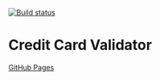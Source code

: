 [![Build status](https://ci.appveyor.com/api/projects/status/n14kltxrp4uit5tv?svg=true)](https://ci.appveyor.com/project/Di-sole/2-ahj-testing)

# Credit Card Validator
[GitHub Pages](https://di-sole.github.io/2-ahj-testing/) 
